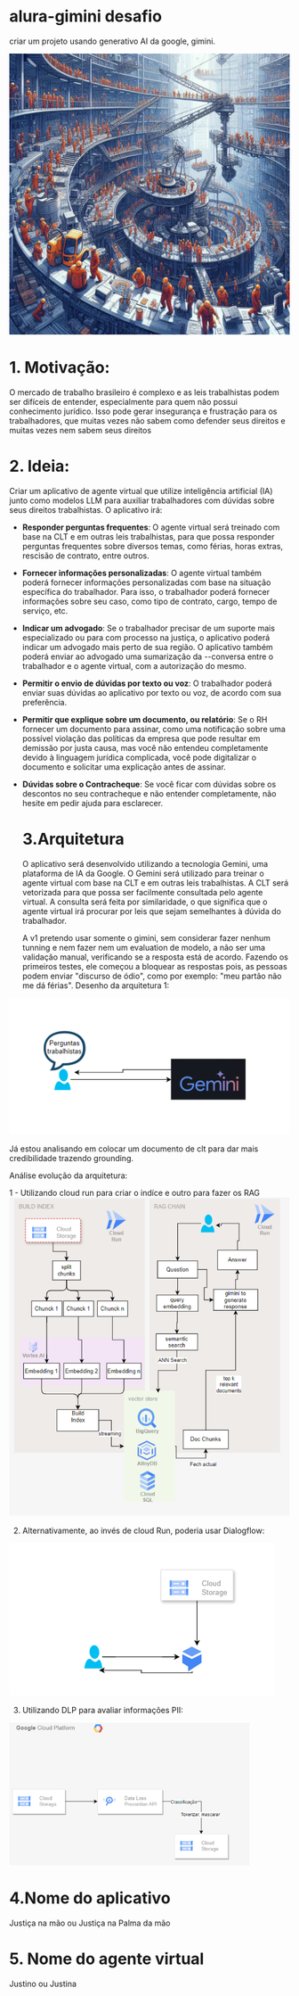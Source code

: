 # alura-gimini desafio

criar um projeto usando generativo AI da google, gimini.

<img src="work-dd0908f-2302-4c4f-87c9-d23630abcd54.jpg" alt="Descrição da imagem">


# 1. Motivação:

O mercado de trabalho brasileiro é complexo e as leis trabalhistas podem ser difíceis de entender, especialmente para quem não possui conhecimento jurídico. Isso pode gerar insegurança e frustração para os trabalhadores, que muitas vezes não sabem como defender seus direitos e muitas vezes nem sabem seus direitos

# 2. Ideia:

Criar um aplicativo de agente virtual que utilize inteligência artificial (IA) junto como modelos LLM para auxiliar trabalhadores com dúvidas sobre seus direitos trabalhistas. O aplicativo irá:

- **Responder perguntas frequentes**: O agente virtual será treinado com base na CLT e em outras leis trabalhistas, para que possa responder perguntas frequentes sobre diversos temas, como férias, horas extras, rescisão de contrato, entre outros.
- **Fornecer informações personalizadas**: O agente virtual também poderá fornecer informações personalizadas com base na situação específica do trabalhador. Para isso, o trabalhador poderá fornecer informações sobre seu caso, como tipo de contrato, cargo, tempo de serviço, etc.
- **Indicar um advogado**: Se o trabalhador precisar de um suporte mais especializado ou para com processo na justiça, o aplicativo poderá indicar um advogado mais perto de sua região. O aplicativo também poderá enviar ao advogado uma sumarização da --conversa entre o trabalhador e o agente virtual, com a autorização do mesmo.
- **Permitir o envio de dúvidas por texto ou voz**: O trabalhador poderá enviar suas dúvidas ao aplicativo por texto ou voz, de acordo com sua preferência.
- **Permitir que explique sobre um documento, ou relatório**: Se o RH fornecer um documento para assinar, como uma notificação sobre uma possível violação das políticas da empresa que pode resultar em demissão por justa causa, mas você não entendeu completamente devido à linguagem jurídica complicada, você pode digitalizar o documento e solicitar uma explicação antes de assinar.
- **Dúvidas sobre o Contracheque**: Se você ficar com dúvidas sobre os descontos no seu contracheque e não entender completamente, não hesite em pedir ajuda para esclarecer.

  # 3.Arquitetura

  O aplicativo será desenvolvido utilizando a tecnologia Gemini, uma plataforma de IA da Google. O Gemini será utilizado para treinar o agente virtual com base na CLT e em outras leis trabalhistas. A CLT será vetorizada para que possa ser facilmente consultada pelo agente virtual. A consulta será feita por similaridade, o que significa que o agente virtual irá procurar por leis que sejam semelhantes à dúvida do trabalhador.
  
  A v1 pretendo usar somente o gimini, sem considerar fazer nenhum tunning e nem fazer nem um evaluation de modelo, a não ser uma validação manual, verificando se a resposta está de acordo. Fazendo os primeiros testes, ele começou a bloquear as respostas pois, as pessoas podem enviar "discurso de ódio", como por exemplo: "meu partão não me dá férias". Desenho da arquitetura 1:
  
<img src="Captura de tela 2024-05-11 222650.png" alt="Descrição da imagem">

  
  Já estou analisando em colocar um documento de clt para dar mais credibilidade trazendo grounding.

  Análise evolução da arquitetura:

  1 - Utilizando cloud run para criar o indíce e outro para fazer os RAG
  <img src="Captura de tela 2024-05-11 221723.png" alt="Descrição da imagem">

  2. Alternativamente, ao invés de cloud Run, poderia usar Dialogflow:
   <img src="Captura de tela 2024-05-11 223714.png" alt="Descrição da imagem">
  
  3. Utilizando DLP para avaliar informações PII:
  
   <img src="Captura de tela 2024-05-11 221939.png" alt="Descrição da imagem">
   
  
  # 4.Nome do aplicativo

   Justiça na mão ou Justiça na Palma da mão
  
  # 5. Nome do agente virtual

  Justino ou Justina
